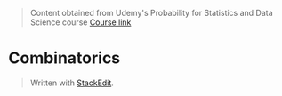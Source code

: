 > Content obtained from Udemy's Probability for Statistics and Data Science course [Course link](https://telusinternational.udemy.com/course/probability-for-statistics-and-data-science)

# Combinatorics




> Written with [StackEdit](https://stackedit.io/).
<!--stackedit_data:
eyJoaXN0b3J5IjpbLTYwNTYyNDExOV19
-->